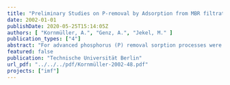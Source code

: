 ```yaml
---
title: "Preliminary Studies on P-removal by Adsorption from MBR filtrates"
date: 2002-01-01
publishDate: 2020-05-25T15:14:05Z
authors: [ "Kornmüller, A.", "Genz, A.", "Jekel, M." ]
publication_types: ["4"]
abstract: "For advanced phosphorus (P) removal sorption processes were studied in benchscale to offer a post-treatment step in addition to the relatively unknown biological Premoval in membrane bioreactors (MBR) for decentralized wastewater treatment.  First three commercially available sorbents, granulated ferric hydroxide GFH, activated alumina ATE and an iron hydroxide/oxide FER, were screened for their affinity and capacity in removing phosphorus from MBR filtrates.  GFH features the highest loading and affinity for P and additionally removes organics followed by ATE. For example, in determination of isotherms at a P-equilibrium concentration of 0.5 mg/L the loading on GFH amounts to 20 mg/g, on ATE to 9 mg/g and on FER only to 3.8 mg/g. Very early FER was excluded from the trials due to its low capacity and desorption of bonding agents leading to an increase instead of a removal of dissolved organic carbon. Different influencing parameters were studied in the P-sorption on GFH and ATE. Lowering the pH from 8 to 5 improved the P-sorption only by 30 %. A pH-adjustment for optimization is not recommendable due to the strong buffering of MBR filtrates by the carbonate/hydrogen carbonate system. A decrease in temperature had no effect in P-sorption on GFH at low initial P-concentrations, while the loading on ATE was reduced compared to room temperature. Therefore, an improvement is not expected by an outdoor operation of sorption filters. No main influencing competition by other organic or inorganic compounds could be determined on P-sorption in MBR filtrates. Due to the negatively charged sorbent surfaces the specifically sorbing phosphorus has an decisive advantage over unspecifically sorbed anions like chloride and sulfate. In time depending experiments lacking of calcium had a kinetic effect on P-sorption, but calcium is present in sufficient amount for P-sorption in MBR filtrates. In sorption filter tests using bed volumes (BV) around 90 mL a limit value of 50 µg/L P is reached in the effluent at 8,000 bed volumes for GFH and 4,000 for ATE  sing a influent concentration of 0.3 mg/L P. At a lower influent concentration of 0.1 mg/L P the breakthrough at the limit can be extended to above 15,000 BV for GFH and 8,000 for ATE. While GFH affords a contact time of 10 min, around 30 min contact time is needed in sorption filters filled with ATE to achieve a late breakthrough. A partial regeneration and P-reloading on GFH and ATE can be achieved by using 0.6 M NaOH in differential recirculating flow reactors. But for several reasons the regeneration can not be transferred to sorption filters directly.  Due to the long operation time of sorption filters at low influent concentrations = 0.3 mg/L P the regeneration and reloading could not be studied in sorption filters here. Therefore, the cost estimations could only be based on a few scenarios. Using ATE or GFH, total costs are in the range of 8 - 30 Cents/m³ depending on the possibility of regeneration and reuse of sorbents. If no regeneration can be achieved, an application of ATE would be favoured due to its lower price. Based on an effective regeneration a sorption technique using GFH would be preferable. This is emphasized by the high affinity of GFH for P, which is especially required at low effluent P-concentrations from MBR. As an outlook it is recommended to verify the sorption performance and to study the breakthrough behavior in a pilot scale (H = 1 m, d = 300 mm). Furthermore, the investigations on regeneration have to be intensified and conducted in sorption filters to assess influencing parameters like the effect of the previous sorption time on regeneration, the regeneration time and concentration of regenerate. The frequency of regeneration and reuse of sorbent until disposal can only be stated by future longterm trials in sorption filters. Due to the low volume flow rate in the small studied sorption filter, which showed no pressure drop during the trials, it is hard to predict if a backwashing is necessary in larger scale. Whether the particle-free MBR filtrate is advantageous for filter operation, in a long-term scale microorganism growth might occur and result in clogging of sorption filters. In this view a regeneration seems to be advantageous and might replace both backwashing and disinfection rinsing."
featured: false
publication: "Technische Universität Berlin"
url_pdf: "../../../pdf/Kornmüller-2002-48.pdf"
projects: ["imf"]
---
```


